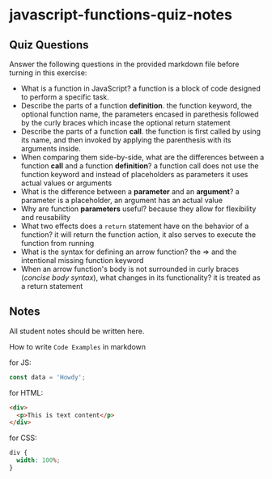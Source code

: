 # javascript-functions-quiz-notes

## Quiz Questions

Answer the following questions in the provided markdown file before turning in this exercise:

- What is a function in JavaScript?
  a function is a block of code designed to perform a specific task.
- Describe the parts of a function **definition**.
  the function keyword, the optional function name, the parameters encased in parethesis followed by the curly braces which incase the optional return statement
- Describe the parts of a function **call**.
  the function is first called by using its name, and then invoked by applying the parenthesis with its arguments inside.
- When comparing them side-by-side, what are the differences between a function **call** and a function **definition**?
  a function call does not use the function keyword and instead of placeholders as parameters it uses actual values or arguments
- What is the difference between a **parameter** and an **argument**?
  a parameter is a placeholder, an argument has an actual value
- Why are function **parameters** useful?
  because they allow for flexibility and reusability
- What two effects does a `return` statement have on the behavior of a function?
  it will return the function action, it also serves to execute the function from running
- What is the syntax for defining an arrow function?
  the => and the intentional missing function keyword
- When an arrow function's body is not surrounded in curly braces (_concise body syntax_), what changes in its functionality?
  it is treated as a return statement

## Notes

All student notes should be written here.

How to write `Code Examples` in markdown

for JS:

```javascript
const data = 'Howdy';
```

for HTML:

```html
<div>
  <p>This is text content</p>
</div>
```

for CSS:

```css
div {
  width: 100%;
}
```
